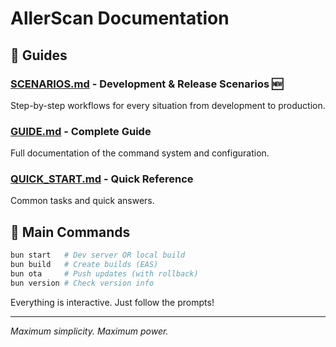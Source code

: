 # AllerScan Documentation

## 📖 Guides

### **[SCENARIOS.md](./SCENARIOS.md)** - Development & Release Scenarios 🆕

Step-by-step workflows for every situation from development to production.

### **[GUIDE.md](./GUIDE.md)** - Complete Guide

Full documentation of the command system and configuration.

### **[QUICK_START.md](./QUICK_START.md)** - Quick Reference

Common tasks and quick answers.

## 🎯 Main Commands

```bash
bun start   # Dev server OR local build
bun build   # Create builds (EAS)
bun ota     # Push updates (with rollback)
bun version # Check version info
```

Everything is interactive. Just follow the prompts!

---

_Maximum simplicity. Maximum power._
